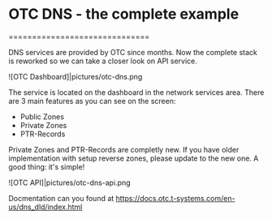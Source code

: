 # OTC DNS - the complete example
==============================

DNS services are provided by OTC since months. Now the complete stack
is reworked so we can take a closer look on API service.

![OTC Dashboard]|pictures/otc-dns.png

The service is located on the dashboard in the network services area.
There are 3 main features as you can see on the screen:

* Public Zones
* Private Zones
* PTR-Records

Private Zones and PTR-Records are completly new. If you have older 
implementation with setup reverse zones, please update to the new one.
A good thing: it's simple!

![OTC API]|pictures/otc-dns-api.png

Docmentation can you found at https://docs.otc.t-systems.com/en-us/dns_dld/index.html



